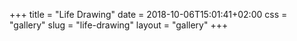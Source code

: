 +++
title = "Life Drawing"
date = 2018-10-06T15:01:41+02:00
css = "gallery"
slug = "life-drawing"
layout = "gallery"
+++
